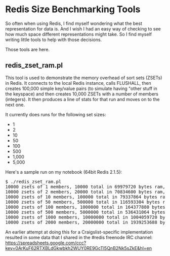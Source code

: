 Redis Size Benchmarking Tools
=============================

So often when using Redis, I find myself wondering what the best
representation for data is.  And I wish I had an easy way of checking to
see how much space different representations might take.  So I find
myself writing little tools to help with those decisions.

Those tools are here.

redis_zset_ram.pl
-----------------

This tool is used to demonstrate the memory overhead of sort sets
(ZSETs) in Redis.  It connects to the local Redis instance, calls
FLUSHALL, then creates 100,000 simple key/value pairs (to simulate
having "other stuff in the keyspace) and then creates 10,000 ZSETs with
a number of members (integers).  It then produces a line of stats for
that run and moves on to the next one.

It currently does runs for the following set sizes:

   * 1
   * 2
   * 10
   * 50
   * 100
   * 500
   * 1,000
   * 5,000

Here's a sample run on my notebook (64bit Redis 2.1.5):

<pre>
$ ./redis_zset_ram.pl
10000 zsets of 1 members, 10000 total in 69979720 bytes ram, 6997/member
10000 zsets of 2 members, 20000 total in 70834600 bytes ram, 3541/member
10000 zsets of 10 members, 100000 total in 79337864 bytes ram, 793/member
10000 zsets of 50 members, 500000 total in 116593304 bytes ram, 233/member
10000 zsets of 100 members, 1000000 total in 164377880 bytes ram, 164/member
10000 zsets of 500 members, 5000000 total in 536431064 bytes ram, 107/member
10000 zsets of 1000 members, 10000000 total in 1004059720 bytes ram, 100/member
10000 zsets of 2000 members, 20000000 total in 1939253688 bytes ram, 96/member
</pre>

An earlier attempt at doing this for a Craigslist-specific
implementation resulted in some data that I shared in the #redis
freenode IRC channel: https://spreadsheets.google.com/ccc?key=0ArKuF62RTXBLdGkwbkh2WUY0RE9GcTl5QnB2Nk5sZkE&hl=en


